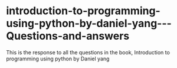 # introduction-to-programming-using-python-by-daniel-yang---Questions-and-answers
This is the response to all the questions in the book, Introduction to programming using python by Daniel yang
